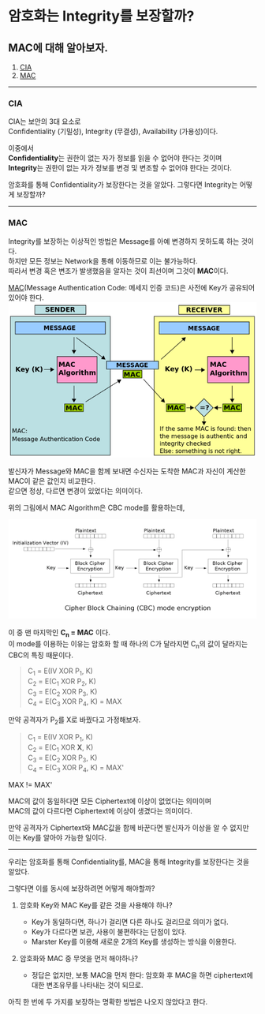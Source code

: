 암호화는 Integrity를 보장할까?
=====
MAC에 대해 알아보자.
-----
1. [CIA](#CIA)
2. [MAC](#MAC)
***
### CIA
CIA는 보안의 3대 요소로  
Confidentiality (기밀성), Integrity (무결성), Availability (가용성)이다.  

이중에서  
**Confidentiality**는 권한이 없는 자가 정보를 읽을 수 없어야 한다는 것이며  
**Integrity**는 권한이 없는 자가 정보를 변경 및 변조할 수 없어야 한다는 것이다.  

암호화를 통해 Confidentiality가 보장한다는 것을 알았다. 그렇다면 Integrity는 어떻게 보장할까?  

***
### MAC  
Integrity를 보장하는 이상적인 방법은 Message를 아예 변경하지 못하도록 하는 것이다.   
하지만 모든 정보는 Network을 통해 이동하므로 이는 불가능하다.  
따라서 변경 혹은 변조가 발생했음을 알자는 것이 최선이며 그것이 **MAC**이다.  

[MAC](https://ko.wikipedia.org/wiki/%EB%A9%94%EC%8B%9C%EC%A7%80_%EC%9D%B8%EC%A6%9D_%EC%BD%94%EB%93%9C)(Message Authentication Code: 메세지 인증 코드)은 사전에 Key가 공유되어 있어야 한다.  
<img src="/assets/images/Security_MAC.PNG">  

발신자가 Message와 MAC을 함께 보내면 수신자는 도착한 MAC과 자신이 계산한 MAC이 같은 값인지 비교한다.  
같으면 정상, 다르면 변경이 있었다는 의미이다.  

위의 그림에서 MAC Algorithm은 CBC mode를 활용하는데,   

<img src="/assets/images/Security_CBCmode.PNG">  

이 중 맨 마지막인 **C<sub>n</sub> = MAC** 이다.  
이 mode를 이용하는 이유는 암호화 할 때 하나의 C가 달라지면 C<sub>n</sub>의 값이 달라지는 CBC의 특징 때문이다.  

> C<sub>1</sub> = E(IV XOR P<sub>1</sub>, K)  
> C<sub>2</sub> = E(C<sub>1</sub> XOR P<sub>2</sub>, K)  
> C<sub>3</sub> = E(C<sub>2</sub> XOR P<sub>3</sub>, K)  
> C<sub>4</sub> = E(C<sub>3</sub> XOR P<sub>4</sub>, K) = MAX  

만약 공격자가 P<sub>2</sub>를 X로 바꿨다고 가정해보자.
> C<sub>1</sub> = E(IV XOR P<sub>1</sub>, K)  
> C<sub>2</sub> = E(C<sub>1</sub> XOR **X**, K)  
> C<sub>3</sub> = E(C<sub>2</sub> XOR P<sub>3</sub>, K)  
> C<sub>4</sub> = E(C<sub>3</sub> XOR P<sub>4</sub>, K) = MAX'

MAX != MAX'

MAC의 값이 동일하다면 모든 Ciphertext에 이상이 없었다는 의미이며  
MAC의 값이 다르다면 Ciphertext에 이상이 생겼다는 의미이다.  

만약 공격자가 Ciphertext와 MAC값을 함께 바꾼다면 발신자가 이상을 알 수 없지만 이는 Key를 알아야 가능한 일이다.  
***
우리는 암호화를 통해 Confidentiality를, MAC을 통해 Integrity를 보장한다는 것을 알았다.  

그렇다면 이를 동시에 보장하려면 어떻게 해야할까?  

1. 암호화 Key와 MAC Key를 같은 것을 사용해야 하나?
    - Key가 동일하다면, 하나가 걸리면 다른 하나도 걸리므로 의미가 없다.
    - Key가 다르다면 보관, 사용이 불편하다는 단점이 있다.  
    - Marster Key를 이용해 새로운 2개의 Key를 생성하는 방식을 이용한다.

2. 암호화와 MAC 중 무엇을 먼저 해야하나?
    - 정답은 없지만, 보통 MAC을 먼저 한다: 암호화 후 MAC을 하면 ciphertext에 대한 변조유무를 나타내는 것이 되므로.

아직 한 번에 두 가지를 보장하는 명확한 방법은 나오지 않았다고 한다.
